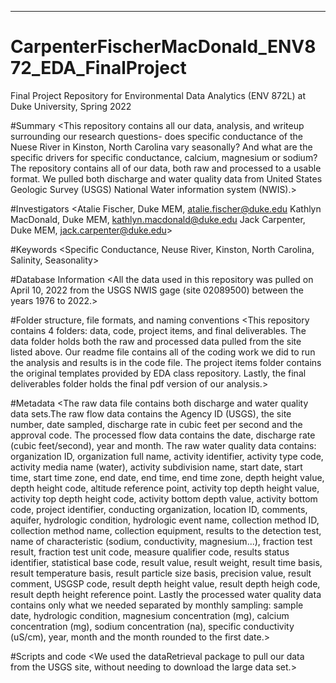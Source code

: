 ---

# CarpenterFischerMacDonald_ENV872_EDA_FinalProject

Final Project Repository for Environmental Data Analytics (ENV 872L) at Duke University, Spring 2022

#Summary
<This repository contains all our data, analysis, and writeup surrounding our research questions- does specific conductance of the Nuese River in Kinston, North Carolina vary seasonally? And what are the specific drivers for specific conductance, calcium, magnesium or sodium? The repository contains all of our data, both raw and processed to a usable format. We pulled both discharge and water quality data from United States Geologic Survey (USGS) National Water information system (NWIS).>

#Investigators
<Atalie Fischer, Duke MEM, atalie.fischer@duke.edu
 Kathlyn MacDonald, Duke MEM, kathlyn.macdonald@duke.edu
 Jack Carpenter, Duke MEM, jack.carpenter@duke.edu>

#Keywords
<Specific Conductance, Neuse River, Kinston, North Carolina, Salinity, Seasonality>

#Database Information
<All the data used in this repository was pulled on April 10, 2022 from the USGS NWIS gage (site 02089500) between the years 1976 to 2022.>

#Folder structure, file formats, and naming conventions
<This repository contains 4 folders: data, code, project items, and final deliverables. The data folder holds both the raw and processed data pulled from the site listed above. Our readme file contains all of the coding work we did to run the analysis and results is in the code file. The project items folder contains the original templates provided by EDA class repository. Lastly, the final deliverables folder holds the final pdf version of our analysis.>

#Metadata
<The raw data file contains both discharge and water quality data sets.The raw flow data contains the Agency ID (USGS), the site number, date sampled, discharge rate in cubic feet per second and the approval code. The processed flow data contains the date, discharge rate (cubic feet/second), year and month. The raw water quality data contains: organization ID, organization full name, activity identifier, activity type code, activity media name (water), activity subdivision name, start date, start time, start time zone, end date, end time, end time zone, depth height value, depth height code, altitude reference point, activity top depth height value, activity top depth height code, activity bottom depth value, activity bottom code, project identifier, conducting organization, location ID, comments, aquifer, hydrologic condition, hydrologic event name, collection method ID, collection method name, collection equipment, results to the detection test, name of characteristic (sodium, conductivity, magnesium...), fraction test result, fraction test unit code, measure qualifier code, results status identifier, statistical base code, result value, result weight, result time basis, result temperature basis, result particle size basis, precision value, result comment, USGSP code, result depth height value, result depth heigh code, result depth height reference point. Lastly the processed water quality data contains only what we needed separated by monthly sampling: sample date, hydrologic condition, magnesium concentration (mg), calcium concentration (mg), sodium concentration (na), specific conductivity (uS/cm), year, month and the month rounded to the first date.>

#Scripts and code
<We used the dataRetrieval package to pull our data from the USGS site, without needing to download the large data set.>
